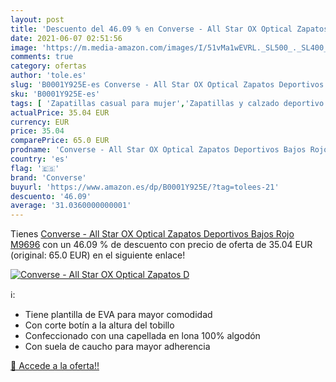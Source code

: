 ```yaml
---
layout: post
title: 'Descuento del 46.09 % en Converse - All Star OX Optical Zapatos D'
date: 2021-06-07 02:51:56
image: 'https://m.media-amazon.com/images/I/51vMa1wEVRL._SL500_._SL400_.jpg'
comments: true
category: ofertas
author: 'tole.es'
slug: 'B0001Y925E-es Converse - All Star OX Optical Zapatos Deportivos Bajos...'
sku: 'B0001Y925E-es'
tags: [ 'Zapatillas casual para mujer','Zapatillas y calzado deportivo para mujer','Zapatos','Zapatos para mujer','Zapatos y complementos','converse','zapatos', ]
actualPrice: 35.04 EUR
currency: EUR
price: 35.04
comparePrice: 65.0 EUR
prodname: 'Converse - All Star OX Optical Zapatos Deportivos Bajos Rojo M9696'
country: 'es'
flag: '🇪🇸'
brand: 'Converse'
buyurl: 'https://www.amazon.es/dp/B0001Y925E/?tag=tolees-21'
descuento: '46.09'
average: '31.0360000000001'
---
```


Tienes [Converse - All Star OX Optical Zapatos Deportivos Bajos Rojo M9696](https://www.amazon.es/dp/B0001Y925E/?tag=tolees-21) con un 46.09 % de descuento con precio de oferta de 35.04 EUR (original: 65.0 EUR) en el siguiente enlace!

[![Converse - All Star OX Optical Zapatos D](https://m.media-amazon.com/images/I/51vMa1wEVRL._SL500_._SL400_.jpg)](https://www.amazon.es/dp/B0001Y925E/?tag=tolees-21)

ℹ️:

- Tiene plantilla de EVA para mayor comodidad
- Con corte botín a la altura del tobillo
- Confeccionado con una capellada en lona 100% algodón
- Con suela de caucho para mayor adherencia

[🛒 Accede a la oferta!!](https://www.amazon.es/dp/B0001Y925E/?tag=tolees-21)
